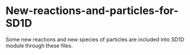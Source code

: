 # New-reactions-and-particles-for-SD1D
Some new reactions and new species of particles are included into SD1D module through these files.
